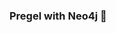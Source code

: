 ### Pregel with Neo4j 🚀



































































































































 






















































































